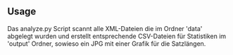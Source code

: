 ## Usage

Das analyze.py Script scannt alle XML-Dateien die im Ordner 'data' abgelegt
wurden und erstellt entsprechende CSV-Dateien für Statistiken im 'output' Ordner,
sowieso ein JPG mit einer Grafik für die Satzlängen.